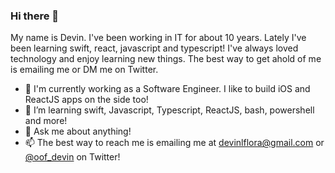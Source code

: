 ### Hi there 👋

My name is Devin. I've been working in IT for about 10 years. Lately I've been learning swift, react, javascript and typescript! I've always loved technology and enjoy learning new things. The best way to get ahold of me is emailing me or DM me on Twitter. 

- 🔭 I'm currently working as a Software Engineer. I like to build iOS and ReactJS apps on the side too! 
- 🌱 I’m learning swift, Javascript, Typescript, ReactJS, bash, powershell and more!
- 💬 Ask me about anything!
- 📫 The best way to reach me is emailing me at devinlflora@gmail.com or <a href="https://twitter.com/oof_devin">@oof_devin</a> on Twitter!

